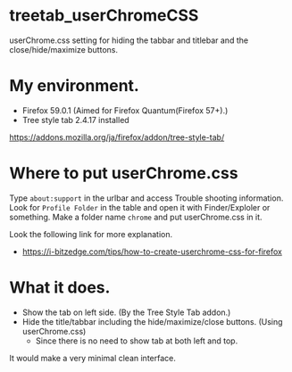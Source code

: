 # treetab_userChromeCSS
userChrome.css setting for hiding the tabbar and titlebar and the close/hide/maximize buttons.

# My environment.

- Firefox 59.0.1 (Aimed for Firefox Quantum(Firefox 57+).)
- Tree style tab 2.4.17 installed

https://addons.mozilla.org/ja/firefox/addon/tree-style-tab/

# Where to put userChrome.css

Type `about:support` in the urlbar and access Trouble shooting information.
Look for `Profile Folder` in the table and open it with Finder/Exploler or something.
Make a folder name `chrome` and put userChrome.css in it.

Look the following link for more explanation.
- https://i-bitzedge.com/tips/how-to-create-userchrome-css-for-firefox

# What it does.

- Show the tab on left side. (By the Tree Style Tab addon.)
- Hide the title/tabbar including the hide/maximize/close buttons. (Using userChrome.css)
  - Since there is no need to show tab at both left and top.

It would make a very minimal clean interface.

